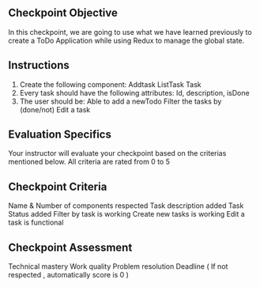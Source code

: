 ## Checkpoint Objective

In this checkpoint, we are going to use what we have learned previously to create a ToDo Application while using Redux to manage the global state.

## Instructions

1. Create the following component:
   Addtask
   ListTask
   Task
2. Every task should have the following attributes: Id, description, isDone
3. The user should be:
   Able to add a newTodo
   Filter the tasks by (done/not)
   Edit a task

## Evaluation Specifics

Your instructor will evaluate your checkpoint based on the criterias mentioned below. All criteria are rated from 0 to 5

## Checkpoint Criteria

Name & Number of components respected
Task description added
Task Status added
Filter by task is working
Create new tasks is working
Edit a task is functional

## Checkpoint Assessment

Technical mastery
Work quality
Problem resolution
Deadline ( If not respected , automatically score is 0 )
